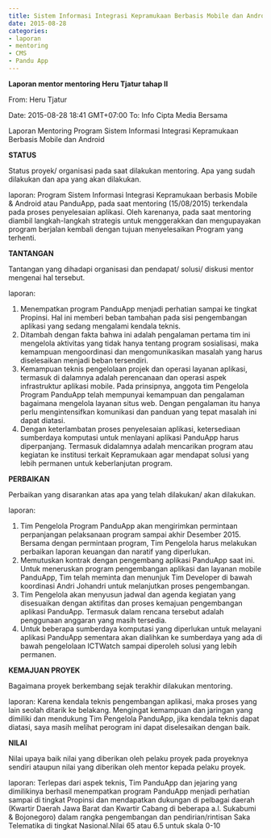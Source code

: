 ```yaml
---
title: Sistem Informasi Integrasi Kepramukaan Berbasis Mobile dan Android - Mentoring 28 Agustus 2015
date: 2015-08-28
categories:
- laporan
- mentoring
- CMS
- Pandu App
---
```


**Laporan mentor mentoring Heru Tjatur tahap II**

From: Heru Tjatur

Date: 2015-08-28 18:41 GMT+07:00 To: Info Cipta Media Bersama

Laporan Mentoring Program Sistem Informasi Integrasi Kepramukaan Berbasis Mobile dan Android

**STATUS**

Status proyek/ organisasi pada saat dilakukan mentoring. Apa yang sudah dilakukan dan apa yang akan dilakukan.

laporan: Program Sistem Informasi Integrasi Kepramukaan berbasis Mobile & Android atau PanduApp, pada saat mentoring (15/08/2015) terkendala pada proses penyelesaian aplikasi. Oleh karenanya, pada saat mentoring diambil langkah-langkah strategis untuk menggerakkan dan mengupayakan program berjalan kembali dengan tujuan menyelesaikan Program yang terhenti.


**TANTANGAN**

Tantangan yang dihadapi organisasi dan pendapat/ solusi/ diskusi mentor mengenai hal tersebut.

laporan:

1. Menempatkan program PanduApp menjadi perhatian sampai ke tingkat Propinsi. Hal ini memberi beban tambahan pada sisi pengembangan aplikasi yang sedang mengalami kendala teknis.
2. Ditambah dengan fakta bahwa ini adalah pengalaman pertama tim ini mengelola aktivitas yang tidak hanya tentang program sosialisasi, maka kemampuan mengoordinasi dan mengomunikasikan masalah yang harus diselesaikan menjadi beban tersendiri.
3. Kemampuan teknis pengelolaan projek dan operasi layanan aplikasi, termasuk di dalamnya adalah perencanaan dan operasi aspek infrastruktur aplikasi mobile. Pada prinsipnya, anggota tim Pengelola Program PanduApp telah mempunyai kemampuan dan pengalaman bagaimana mengelola layanan situs web. Dengan pengalaman itu hanya perlu mengintensifkan komunikasi dan panduan yang tepat masalah ini dapat diatasi.
4. Dengan keterlambatan proses penyelesaian aplikasi, ketersediaan sumberdaya komputasi untuk menlayani aplikasi PanduApp harus diperpanjang. Termasuk didalamnya adalah mencarikan program atau kegiatan ke institusi terkait Kepramukaan agar mendapat solusi yang lebih permanen untuk keberlanjutan program.

**PERBAIKAN**

Perbaikan yang disarankan atas apa yang telah dilakukan/ akan dilakukan.

laporan:

1. Tim Pengelola Program PanduApp akan mengirimkan permintaan perpanjangan pelaksanaan program sampai akhir Desember 2015. Bersama dengan permintaan program, Tim Pengelola harus melakukan perbaikan laporan keuangan dan naratif yang diperlukan.
2. Memutuskan kontrak dengan pengembang aplikasi PanduApp saat ini. Untuk meneruskan program pengembangan aplikasi dan layanan mobile PanduApp, Tim telah meminta dan menunjuk Tim Developer di bawah koordinasi Andri Johandri untuk melanjutkan proses pengembangan.
3. Tim Pengelola akan menyusun jadwal dan agenda kegiatan yang disesuaikan dengan aktifitas dan proses kemajuan pengembangan aplikasi PanduApp. Termasuk dalam rencana tersebut adalah penggunaan anggaran yang masih tersedia.
4. Untuk beberapa sumberdaya komputasi yang diperlukan untuk melayani aplikasi PanduApp sementara akan dialihkan ke sumberdaya yang ada di bawah pengelolaan ICTWatch sampai diperoleh solusi yang lebih permanen.

**KEMAJUAN PROYEK**

Bagaimana proyek berkembang sejak terakhir dilakukan mentoring.

laporan: Karena kendala teknis pengembangan aplikasi, maka proses yang lain seolah ditarik ke belakang. Mengingat kemampuan dan jaringan yang dimiliki dan mendukung Tim Pengelola PanduApp, jika kendala teknis dapat diatasi, saya masih melihat perogram ini dapat diselesaikan dengan baik.

**NILAI**

Nilai upaya baik nilai yang diberikan oleh pelaku proyek pada proyeknya sendiri ataupun nilai yang diberikan oleh mentor kepada pelaku proyek.

laporan: Terlepas dari aspek teknis, Tim PanduApp dan jejaring yang dimilikinya berhasil menempatkan program PanduApp menjadi perhatian sampai di tingkat Propinsi dan mendapatkan dukungan di pelbagai daerah (Kwartir Daerah Jawa Barat dan Kwartir Cabang di beberapa a.l. Sukabumi & Bojonegoro) dalam rangka pengembangan dan pendirian/rintisan Saka Telematika di tingkat Nasional.Nilai 65 atau 6.5 untuk skala 0-10

